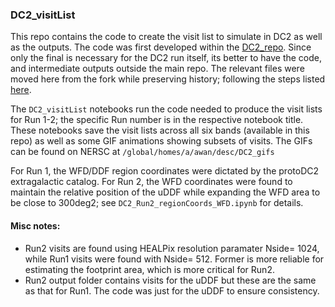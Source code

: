 ### DC2_visitList
This repo contains the code to create the visit list to simulate in DC2 as well as the outputs. The code was first developed within the [DC2_repo](https://github.com/humnaawan/DC2_Repo). Since only the final is necessary for the DC2 run itself, its better to have the code, and intermediate outputs outside the main repo. The relevant files were moved here from the fork while preserving history; following the steps listed [here](https://gist.github.com/humnaawan/3b24aa0632213acf1be03c12414b5b36).

The `DC2_visitList` notebooks run the code needed to produce the visit lists for Run 1-2; the specific Run number is in the respective notebook title. These notebooks save the visit lists across all six bands (available in this repo) as well as some GIF animations showing subsets of visits. The GIFs can be found on NERSC at `/global/homes/a/awan/desc/DC2_gifs`

For Run 1, the WFD/DDF region coordinates were dictated by the protoDC2 extragalactic catalog. For Run 2, the WFD coordinates were found to maintain the relative position of the uDDF while expanding the WFD area to be close to 300deg2; see `DC2_Run2_regionCoords_WFD.ipynb` for details.

#### Misc notes:
- Run2 visits are found using HEALPix resolution paramater Nside= 1024, while Run1 visits were found with Nside= 512. Former is more reliable for estimating the footprint area, which is more critical for Run2.
- Run2 output folder contains visits for the uDDF but these are the same as that for Run1. The code was just for the uDDF to ensure consistency.
